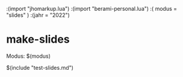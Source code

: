 :(import "jhomarkup.lua")
:(import "berami-personal.lua")
:( modus = "slides" )
:(jahr = "2022")

# make-slides
Modus: $(modus)

$(include "test-slides.md")




